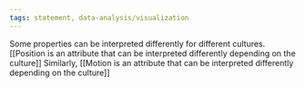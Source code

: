 ```yaml
---
tags: statement, data-analysis/visualization
---
```

Some properties can be interpreted differently for different cultures. [[Position is an attribute that can be interpreted differently depending on the culture]] Similarly, [[Motion is an attribute that can be interpreted differently depending on the culture]]